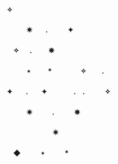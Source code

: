 ### ✧ 
### ㅤㅤㅤ✷ㅤㅤ.ㅤㅤㅤ✦ 
### ㅤ✧  　 .    ㅤ ㅤ✵ 　　　　　　　  　　     
### ㅤㅤㅤ⋆  　    ㅤ*  　ㅤㅤㅤ✧  ㅤ　.　　　　　   　
### ✦ㅤㅤ.ㅤㅤ✦ㅤㅤㅤㅤ.ㅤ.ㅤㅤㅤ✧  
### ㅤㅤㅤ✷ㅤㅤㅤ.ㅤㅤㅤ✵ 　
### ㅤㅤㅤㅤㅤㅤㅤ✷
### ㅤ◆ㅤㅤㅤ⋆ㅤㅤㅤ*
